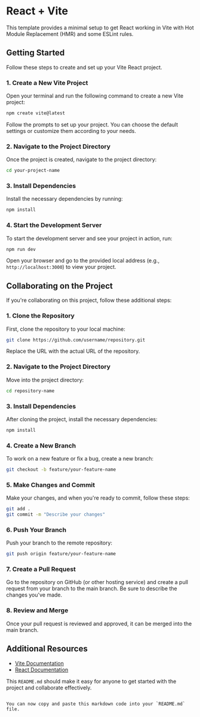 
# React + Vite

This template provides a minimal setup to get React working in Vite with Hot Module Replacement (HMR) and some ESLint rules.

## Getting Started

Follow these steps to create and set up your Vite React project.

### 1. Create a New Vite Project

Open your terminal and run the following command to create a new Vite project:

```bash
npm create vite@latest
```

Follow the prompts to set up your project. You can choose the default settings or customize them according to your needs.

### 2. Navigate to the Project Directory

Once the project is created, navigate to the project directory:

```bash
cd your-project-name
```

### 3. Install Dependencies

Install the necessary dependencies by running:

```bash
npm install
```

### 4. Start the Development Server

To start the development server and see your project in action, run:

```bash
npm run dev
```

Open your browser and go to the provided local address (e.g., `http://localhost:3000`) to view your project.

## Collaborating on the Project

If you're collaborating on this project, follow these additional steps:

### 1. Clone the Repository

First, clone the repository to your local machine:

```bash
git clone https://github.com/username/repository.git
```

Replace the URL with the actual URL of the repository.

### 2. Navigate to the Project Directory

Move into the project directory:

```bash
cd repository-name
```

### 3. Install Dependencies

After cloning the project, install the necessary dependencies:

```bash
npm install
```

### 4. Create a New Branch

To work on a new feature or fix a bug, create a new branch:

```bash
git checkout -b feature/your-feature-name
```

### 5. Make Changes and Commit

Make your changes, and when you're ready to commit, follow these steps:

```bash
git add .
git commit -m "Describe your changes"
```

### 6. Push Your Branch

Push your branch to the remote repository:

```bash
git push origin feature/your-feature-name
```

### 7. Create a Pull Request

Go to the repository on GitHub (or other hosting service) and create a pull request from your branch to the main branch. Be sure to describe the changes you've made.

### 8. Review and Merge

Once your pull request is reviewed and approved, it can be merged into the main branch.

## Additional Resources

- [Vite Documentation](https://vitejs.dev/)
- [React Documentation](https://reactjs.org/)

This `README.md` should make it easy for anyone to get started with the project and collaborate effectively.
```

You can now copy and paste this markdown code into your `README.md` file.
